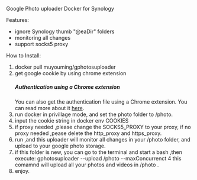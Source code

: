 Google Photo uploader Docker for Synology


Features:
  - ignore Synology thumb "@eaDir" folders
  - monitoring all changes
  - support socks5 proxy



How to Install:
  1. docker pull muyouming/gphotosuploader
  2. get google cookie by using chrome extension
      ##### Authentication using a Chrome extension
      You can also get the authentication file using a Chrome extension. You can read more about it [here](https://github.com/muyouming/gphotosuploader/tree/master/crx-auth).
  3. run docker in privillage mode, and set the photo folder to /photo.
  4. input the cookie string in docker env COOKIES
  4. if  proxy needed ,please change the SOCKS5_PROXY to your proxy, if no proxy needed ,pease delete the http_proxy and https_proxy.
  5. run ,and this uploader will monitor all changes in your /photo folder, and upload to your google photo storage.
  6. if this folder is new, you can go to the terminal and start a bash ,then execute:
      gphotosuploader --upload /photo --maxConcurrenct 4
    this comamnd will upload all your photos and videos in /photo .
  7. enjoy.